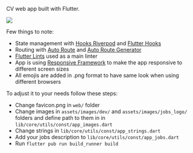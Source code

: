 CV web app built with Flutter. 

![](https://media.giphy.com/media/v1.Y2lkPTc5MGI3NjExNWFlZGRkNmJhMDk5NDczYWY4YTZjY2U4MDhiY2IyMzQyMDMyNjA0ZCZjdD1n/hRIicL36fsh1NO1jig/giphy.gif)

Few things to note:

- State management with [Hooks Riverpod](https://pub.dev/packages/hooks_riverpod)
  and [Flutter Hooks](https://pub.dev/packages/flutter_hooks)
- Routing with [Auto Route](https://pub.dev/packages/auto_route)
  and [Auto Route Generator](https://pub.dev/packages/auto_route_generator)
- [Flutter Lints](https://pub.dev/packages/flutter_lints) used as a main linter
- App is using [Responsive Framework](https://pub.dev/packages/responsive_framework)
  to make the app responsive to different screen sizes
- All emojis are added in .png format to have same look when using different browsers

To adjust it to your needs follow these steps:

- Change favicon.png in ```web/``` folder
- Change images in ```assets/images/dev/``` and ```assets/images/jobs_logo/``` folders
  and define path to them in in ```lib/core/utils/const/app_images.dart```
- Change strings in ```lib/core/utils/const/app_strings.dart```
- Add your jobs description to ```lib/core/utils/const/app_jobs.dart```
- Run ```flutter pub run build_runner build```
